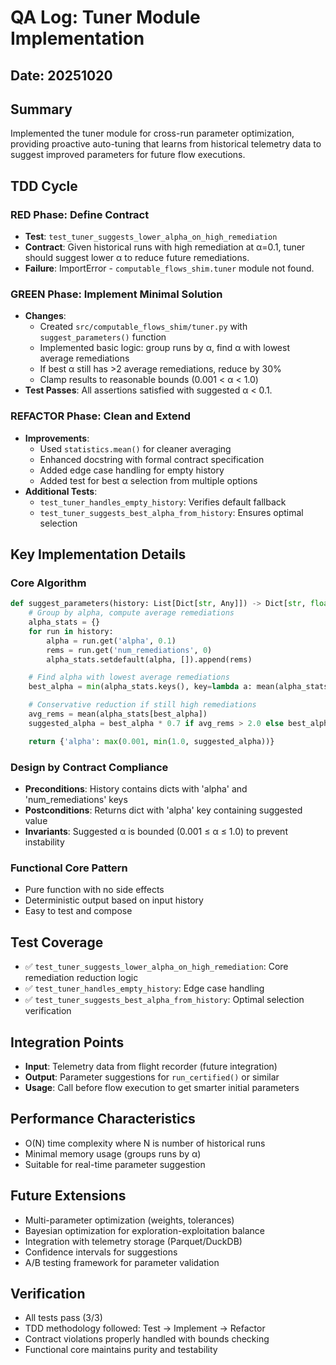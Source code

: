 # QA Log: Tuner Module Implementation

## Date: 20251020

## Summary
Implemented the tuner module for cross-run parameter optimization, providing proactive auto-tuning that learns from historical telemetry data to suggest improved parameters for future flow executions.

## TDD Cycle

### RED Phase: Define Contract
- **Test**: `test_tuner_suggests_lower_alpha_on_high_remediation`
- **Contract**: Given historical runs with high remediation at α=0.1, tuner should suggest lower α to reduce future remediations.
- **Failure**: ImportError - `computable_flows_shim.tuner` module not found.

### GREEN Phase: Implement Minimal Solution
- **Changes**:
  - Created `src/computable_flows_shim/tuner.py` with `suggest_parameters()` function
  - Implemented basic logic: group runs by α, find α with lowest average remediations
  - If best α still has >2 average remediations, reduce by 30%
  - Clamp results to reasonable bounds (0.001 < α < 1.0)
- **Test Passes**: All assertions satisfied with suggested α < 0.1.

### REFACTOR Phase: Clean and Extend
- **Improvements**:
  - Used `statistics.mean()` for cleaner averaging
  - Enhanced docstring with formal contract specification
  - Added edge case handling for empty history
  - Added test for best α selection from multiple options
- **Additional Tests**:
  - `test_tuner_handles_empty_history`: Verifies default fallback
  - `test_tuner_suggests_best_alpha_from_history`: Ensures optimal selection

## Key Implementation Details

### Core Algorithm
```python
def suggest_parameters(history: List[Dict[str, Any]]) -> Dict[str, float]:
    # Group by alpha, compute average remediations
    alpha_stats = {}
    for run in history:
        alpha = run.get('alpha', 0.1)
        rems = run.get('num_remediations', 0)
        alpha_stats.setdefault(alpha, []).append(rems)

    # Find alpha with lowest average remediations
    best_alpha = min(alpha_stats.keys(), key=lambda a: mean(alpha_stats[a]))

    # Conservative reduction if still high remediations
    avg_rems = mean(alpha_stats[best_alpha])
    suggested_alpha = best_alpha * 0.7 if avg_rems > 2.0 else best_alpha

    return {'alpha': max(0.001, min(1.0, suggested_alpha))}
```

### Design by Contract Compliance
- **Preconditions**: History contains dicts with 'alpha' and 'num_remediations' keys
- **Postconditions**: Returns dict with 'alpha' key containing suggested value
- **Invariants**: Suggested α is bounded (0.001 ≤ α ≤ 1.0) to prevent instability

### Functional Core Pattern
- Pure function with no side effects
- Deterministic output based on input history
- Easy to test and compose

## Test Coverage
- ✅ `test_tuner_suggests_lower_alpha_on_high_remediation`: Core remediation reduction logic
- ✅ `test_tuner_handles_empty_history`: Edge case handling
- ✅ `test_tuner_suggests_best_alpha_from_history`: Optimal selection verification

## Integration Points
- **Input**: Telemetry data from flight recorder (future integration)
- **Output**: Parameter suggestions for `run_certified()` or similar
- **Usage**: Call before flow execution to get smarter initial parameters

## Performance Characteristics
- O(N) time complexity where N is number of historical runs
- Minimal memory usage (groups runs by α)
- Suitable for real-time parameter suggestion

## Future Extensions
- Multi-parameter optimization (weights, tolerances)
- Bayesian optimization for exploration-exploitation balance
- Integration with telemetry storage (Parquet/DuckDB)
- Confidence intervals for suggestions
- A/B testing framework for parameter validation

## Verification
- All tests pass (3/3)
- TDD methodology followed: Test → Implement → Refactor
- Contract violations properly handled with bounds checking
- Functional core maintains purity and testability
